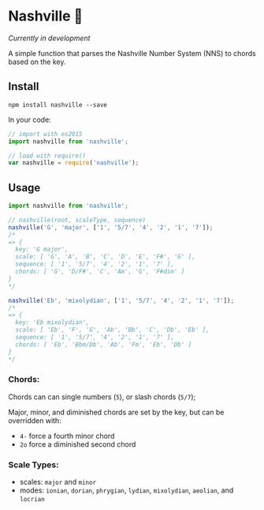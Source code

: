 # Nashville 🎸

*Currently in development*

A simple function that parses the Nashville Number System (NNS) to chords based on the key.

## Install
```
npm install nashville --save
```

In your code:

```js
// import with es2015
import nashville from 'nashville';

// load with require()
var nashville = require('nashville');
```

## Usage

```js
import nashville from 'nashville';

// nashville(root, scaleType, sequence)
nashville('G', 'major', ['1', '5/7', '4', '2', '1', '7']);
/*
=> {
  key: 'G major',
  scale: [ 'G', 'A', 'B', 'C', 'D', 'E', 'F#', 'G' ],
  sequence: [ '1', '5/7', '4', '2', '1', '7' ],
  chords: [ 'G', 'D/F#', 'C', 'Am', 'G', 'F#dim' ]
}
*/

nashville('Eb', 'mixolydian', ['1', '5/7', '4', '2', '1', '7']);
/*
=> {
  key: 'Eb mixolydian',
  scale: [ 'Eb', 'F', 'G', 'Ab', 'Bb', 'C', 'Db', 'Eb' ],
  sequence: [ '1', '5/7', '4', '2', '1', '7' ],
  chords: [ 'Eb', 'Bbm/Db', 'Ab', 'Fm', 'Eb', 'Db' ]
}
*/
```

### Chords:
Chords can can single numbers (`5`), or slash chords (`5/7`);

Major, minor, and diminished chords are set by the key, but can be overridden with:
- `4-` force a fourth minor chord
- `2o` force a diminished second chord

### Scale Types:
- scales: `major` and `minor`
- modes: `ionian`, `dorian`, `phrygian`, `lydian`, `mixolydian`, `aeolian`, and `locrian`
